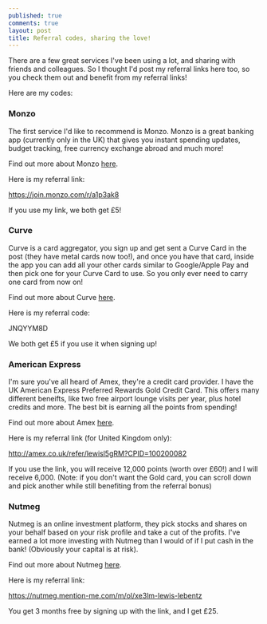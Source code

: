 ```yaml
---
published: true
comments: true
layout: post
title: Referral codes, sharing the love!
---
```


There are a few great services I've been using a lot, and sharing with friends and colleagues. So I thought I'd post my referral links here too, so you check them out and benefit from my referral links!

Here are my codes:

### Monzo ###

The first service I'd like to recommend is Monzo. Monzo is a great banking app (currently only in the UK) that gives you instant spending updates, budget tracking, free currency exchange abroad and much more!

Find out more about Monzo [here](https://monzo.com).

Here is my referral link:

https://join.monzo.com/r/a1p3ak8

If you use my link, we both get £5!


### Curve ###

Curve is a card aggregator, you sign up and get sent a Curve Card in the post (they have metal cards now too!), and once you have that card, inside the app you can add all your other cards similar to Google/Apple Pay and then pick one for your Curve Card to use. So you only ever need to carry one card from now on!

Find out more about Curve [here](https://curve.app).

Here is my referral code:

JNQYYM8D

We both get £5 if you use it when signing up!


### American Express ###


I'm sure you've all heard of Amex, they're a credit card provider. I have the UK American Express Preferred Rewards Gold Credit Card. This offers many different beneifts, like two free airport lounge visits per year, plus hotel credits and more. The best bit is earning all the points from spending!

Find out more about Amex [here](https://americanexpress.com/uk/).

Here is my referral link (for United Kingdom only):

http://amex.co.uk/refer/lewisl5gRM?CPID=100200082

If you use the link, you will receive 12,000 points (worth over £60!) and I will receive 6,000. (Note: if you don't want the Gold card, you can scroll down and pick another while still benefiting from the referral bonus)


### Nutmeg ###

Nutmeg is an online investment platform, they pick stocks and shares on your behalf based on your risk profile and take a cut of the profits. I've earned a lot more investing with Nutmeg than I would of if I put cash in the bank! (Obviously your capital is at risk).

Find out more about Nutmeg [here](https://nutmeg.com).

Here is my referral link:

https://nutmeg.mention-me.com/m/ol/xe3lm-lewis-lebentz

You get 3 months free by signing up with the link, and I get £25.
